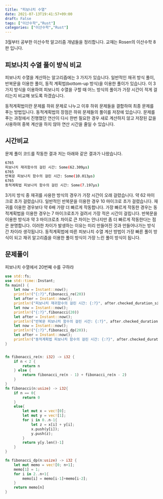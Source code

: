 ```yaml
---
title: "피보나치 수열"
date: 2021-07-13T19:41:57+09:00
draft: False
tags: ["이산수학","Rust"]
categories: ["이산수학","Rust"]
---
```


3월부터 공부한 이산수학 알고리즘 개념들을 정리합니다. 교재는 Rosen의 이산수학 8판 입니다.

## 피보나치 수열 풀이 방식 비교

피보나치 수열을 계산하는 알고리즘에는 3 가지가 있습니다. 일반적인 재귀 방식 풀이, 반복문을 이용한 풀이, 동적 계획법(bottom-up 방식)을 이용한 풀이가 있습니다. 이 3 가지 방식을 이용하여 피보나치 수열을 구할 때 어느 방식의 풀이가 가장 시간이 적게 걸리는지 비교해 보도록 하겠습니다.

동적계획법이란 문제를 하위 문제로 나누고 이후 하위 문제들을 결합하여 최종 문제를 푸는 방법입니다. 동적계획법의 장점은 하위 문제들의 풀이를 저장에 있습니다. 문제를 푸는 과정에서 진행했던 연산이 다시 한번 필요한 경우 새로 계산하지 않고 저장된 값을 사용하여 중복 계산을 하지 않아 연산 시간을 줄일 수 있습니다.

## 시간비교

문제 풀이 코드를 작동한 결과 저는 아래와 같은 결과가 나왔습니다.

```bash
6765
피보나치 재귀함수의 걸린 시간: Some(62.309µs)
6765
반복문 피보나치 함수의 걸린 시간: Some(10.013µs)
6765
동적계획법 피보나치 함수의 걸린 시간: Some(7.197µs)
```

3가지 방식 중 재귀를 사용한 방식의 경우가 가장 시간이 오래 걸렸습니다. 약 62 마이크로 초가 걸렸습니다. 일반적인 반복문을 이용한 경우 10 마이크로 초가 걸렸습니다. 재귀를 이용한 경우보다 약 6배 가량 더 빠르게 작동합니다. 가장 빠르게 작동한 경우는 동적계획법을 이용한 경우는 7 마이크로초가 걸려서 가장 적은 시간이 걸립니다.
반복문을 이용한 방식과 약 3 마이크로초 차이로 큰 차이는 안나지만 좀 더 빠르게 작동한다는 점은 분명합니다. 이러한 차이가 발생하는 이유는 미리 만들어진 것과 만들어나가는 방식 간 차이라 생각됩니다. 동적계획법에 따른 피보나치 수열 계산 방법이 가장 빠른 풀이 방식이 되고 재귀 알고리즘을 이용한 풀이 방식이 가장 느린 풀이 방식이 됩니다.

## 문제풀이

피보나치 수열에서 20번째 수를 구하라

```Rust
use std::fs;
use std::time::Instant;
fn main() {
    let now = Instant::now();
    println!("{:?}",fibonacci_re(20))
    let after = Instant::now();
    println!("피보나치 재귀함수의 걸린 시간: {:?}", after.checked_duration_since(now));
    let now = Instant::now();
    println!("{:?}",fibonacci(20))
    let after = Instant::now();
    println!("반복문 피보나치 함수의 걸린 시간: {:?}", after.checked_duration_since(now));
    let now = Instant::now();
    println!("{:?}",fibonacci_dp(20));
    let after = Instant::now();
    println!("동적계획법 피보나치 함수의 걸린 시간: {:?}", after.checked_duration_since(now));
}


fn fibonacci_re(n: i32) -> i32 {
    if n < 2 {
        return n
    } else {
        return fibonacci_re(n - 1) + fibonacci_re(n - 2)
    }
}
fn fibonacci(n:usize) -> i32{
    if n == 0{
        return 0
    }
    else{
        let mut x = vec![0];
        let mut y = vec![1];
        for i in 0..n-1{
            let z = x[i] + y[i];
            x.push(y[i]);
            y.push(z);
        }
        return y[y.len()-1]
    }
}

fn fibonacci_dp(n:usize) -> i32 {
    let mut memo = vec![0; n+1];
    memo[1] = 1;    
    for i in 2..n+1{
        memo[i] = memo[i-1]+memo[i-2];
    }
    return memo[n]
}

```